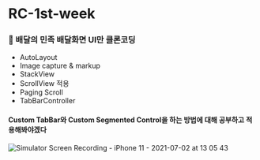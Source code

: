 # RC-1st-week


### :hamburger: 배달의 민족 배달화면 UI만 클론코딩
- AutoLayout
- Image capture & markup
- StackView
- ScrollView 적용 
- Paging Scroll
- TabBarController

#### Custom TabBar와 Custom Segmented Control을 하는 방법에 대해 공부하고 적용해봐야겠다

![Simulator Screen Recording - iPhone 11 - 2021-07-02 at 13 05 43](https://user-images.githubusercontent.com/68727819/124218995-56729980-db36-11eb-8eb0-6d5523e0167f.gif)
